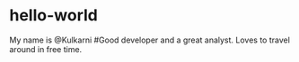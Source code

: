 # hello-world
My name is @Kulkarni
#Good developer and a great analyst.
Loves to travel around in free time.
